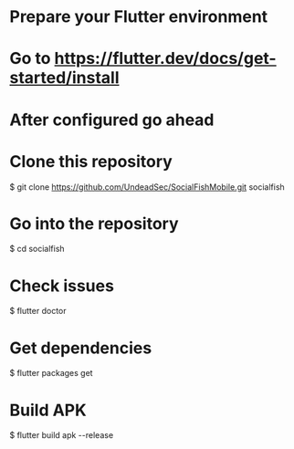 # Prepare your Flutter environment
# Go to https://flutter.dev/docs/get-started/install
# After configured go ahead

# Clone this repository
$ git clone https://github.com/UndeadSec/SocialFishMobile.git socialfish

# Go into the repository
$ cd socialfish

# Check issues
$ flutter doctor

# Get dependencies
$ flutter packages get

# Build APK
$ flutter build apk --release
